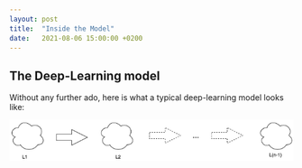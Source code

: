 ```yaml
---
layout: post
title:  "Inside the Model"
date:   2021-08-06 15:00:00 +0200
---
```


## The Deep-Learning model

Without any further ado, here is what a typical deep-learning model looks like: 

![Layers](/_assets/images/model/Layers.png)
